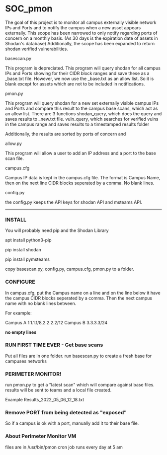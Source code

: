 # SOC_pmon


The goal of this project is to monitor all campus externally visible network IPs and Ports and to notify the campus when a new asset appears externally. 
This scope has been narrowed to only notify regarding ports of concern on a monthly basis. (As 30 days is the expiration date of assets in Shodan's database) 
Additionally, the scope has been expanded to return shodan verified vulnerabilities. 

basescan.py

This program is depreciated. This program will query shodan for all campus IPs and Ports showing for their CIDR block ranges and save these as a <campus>_base.txt file.
However, we now use the _base.txt as an allow list. So it is blank except for assets which are not to be included in notifications. 
  
pmon.py 
  
This program will query shodan for a new set externally visible campus IPs and Ports and compare this result to the campus base scans, which act as an allow list. 
There are 3 functions
shodan_query, which does the query and saves results to _new.txt file. 
vuln_query, which searches for verified vulns in the campus range and saves results to a timestamped results folder


Additionally, the results are sorted by ports of concern and 


allow.py

This program will allow a user to add an IP address and a port to the base scan file.   

campus.cfg
  
Campus IP data is kept in the campus.cfg file. The format is Campus Name, then on the next line CIDR blocks seperated by a comma. No blank lines. 

config.py
  
the config.py keeps the API keys for shodan API and msteams API. 

---------------------------------------------------

### INSTALL 

You will probably need pip and the Shodan Library

apt install python3-pip

pip install shodan

pip install pymsteams

copy basescan.py, config.py, campus.cfg, pmon.py to a folder.


### CONFIGURE 

In campus.cfg, put the Campus name on a line and on the line below it have the campus CIDR blocks seperated by a comma. Then the next campus name with no blank lines between.

For example:

Campus A
1.1.1.1/8,2.2.2.2/12
Campus B
3.3.3.3/24

**no empty lines**

### RUN FIRST TIME EVER - Get base scans

Put all files are in one folder. 
run basescan.py to create a fresh base for campuses networks


### PERIMETER MONITOR!

run pmon.py to get a "latest scan" which will compare against base files.
results will be sent to teams and a local file created. 

Example
Results_2022_05_06_12_18.txt

### Remove PORT from being detected as "exposed" 
So if a campus is ok with a port, manually add it to their base file.

### About Perimeter Monitor VM
files are in /usr/bin/pmon
cron job runs every day at 5 am

